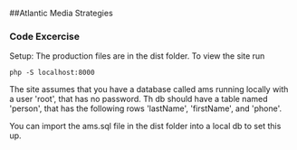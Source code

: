##Atlantic Media Strategies
### Code Excercise

Setup:
The production files are in the dist folder. To view the site run 
```
php -S localhost:8000
```

The site assumes that you have a database called ams running locally with a user 'root', that has no password. Th db should have  a table named 'person', that has the following rows 'lastName', 'firstName', and 'phone'. 

You can import the ams.sql file in the dist folder into a local db to set this up.
